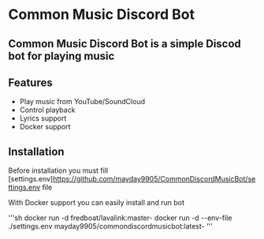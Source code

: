 ﻿# Common Music Discord Bot

## Common Music Discord Bot is a simple Discod bot for playing music

## Features
- Play music from YouTube/SoundCloud
- Control playback
- Lyrics support
- Docker support

## Installation

Before installation you must fill [settings.env]https://github.com/mayday9905/CommonDiscordMusicBot/settings.env file

With Docker support you can easily install and run bot

'''sh
docker run -d fredboat/lavalink:master-
docker run -d --env-file ./settings.env mayday9905/commondiscordmusicbot:latest-
'''

